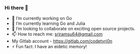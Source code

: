 ### Hi there 👋



- 🔭 I’m currently working on Go 
- 🌱 I’m currently learning Go and Julia 
- 👯 I’m looking to collaborate on exciting open source projects.
- 📫 How to reach me: sriramsu64@gmail.com
- My Gitlab account - https://gitlab.com/codetyri0n
- ⚡ Fun fact: I have an eidetic memory!


